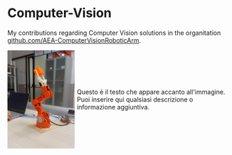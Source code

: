 # Computer-Vision
My contributions regarding Computer Vision solutions in the organitation [github.com/AEA-ComputerVisionRoboticArm](https://github.com/AEA-ComputerVisionRoboticArm). 


<div style="display: flex; align-items: center;">
    <img src="robotic arm.jpg" alt="Descrizione dell'immagine" style="width: 30%; margin-right: 5px;">
    <p>Questo è il testo che appare accanto all'immagine. Puoi inserire qui qualsiasi descrizione o informazione aggiuntiva.</p>
</div>


